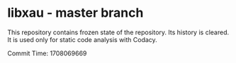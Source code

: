 # libxau - master branch

This repository contains frozen state of the repository.
Its history is cleared. It is used only for static code
analysis with Codacy.

Commit Time: 1708069669